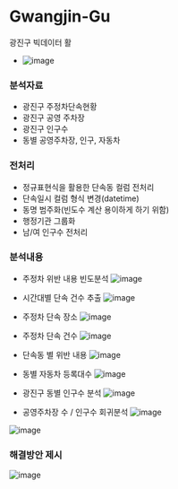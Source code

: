 # Gwangjin-Gu
광진구 빅데이터 활

- ![image](https://github.com/GaGyeong-Kim/Gwangjin-Gu/assets/108977032/92b11148-1b18-4275-9d13-10f294f69612)


### 분석자료
- 광진구 주정차단속현황
- 광진구 공영 주차장
- 광진구 인구수
- 동별 공영주차장, 인구, 자동차

### 전처리
- 정규표현식을 활용한 단속동 컬럼 전처리
- 단속일시 컬럼 형식 변경(datetime)
- 동명 범주화(빈도수 계산 용이하게 하기 위함)
- 행정기관 그룹화
- 남/여 인구수 전처리

### 분석내용
- 주정차 위반 내용 빈도분석
![image](https://github.com/GaGyeong-Kim/Gwangjin-Gu/assets/108977032/038a3849-3499-43c8-9325-4e930615bff7)

- 시간대별 단속 건수 추출
![image](https://github.com/GaGyeong-Kim/Gwangjin-Gu/assets/108977032/074dc156-2fea-46cb-b881-e99982266546)

- 주정차 단속 장소
![image](https://github.com/GaGyeong-Kim/Gwangjin-Gu/assets/108977032/1bf527f0-a4a6-4636-8b27-9032dde1a710)

- 주정차 단속 건수
![image](https://github.com/GaGyeong-Kim/Gwangjin-Gu/assets/108977032/50320b0c-7c71-4d76-9c28-69cf0fb595e4)

- 단속동 별 위반 내용
![image](https://github.com/GaGyeong-Kim/Gwangjin-Gu/assets/108977032/b18192dc-1eb5-4c4f-a4d8-93c5c1cb60ab)

- 동별 자동차 등록대수
![image](https://github.com/GaGyeong-Kim/Gwangjin-Gu/assets/108977032/01e758eb-da34-4023-abbe-f0d98146542e)

- 광진구 동별 인구수 분석
![image](https://github.com/GaGyeong-Kim/Gwangjin-Gu/assets/108977032/64cca41c-3c23-47c7-85f3-d9bc159881a9)

- 공영주차장 수 / 인구수 회귀분석
![image](https://github.com/GaGyeong-Kim/Gwangjin-Gu/assets/108977032/1bbc309a-8747-4cf5-8805-f73b2ef2fc81)

![image](https://github.com/GaGyeong-Kim/Gwangjin-Gu/assets/108977032/ba9afccd-c8a9-4f3d-baf2-81982b9ec4fa)


### 해결방안 제시
![image](https://github.com/GaGyeong-Kim/Gwangjin-Gu/assets/108977032/1aaad5fe-32b8-4b2e-8537-22387616b3b1)





